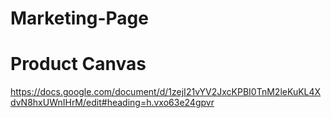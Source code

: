 # Marketing-Page

# Product Canvas 
https://docs.google.com/document/d/1zejI21vYV2JxcKPBI0TnM2leKuKL4XdvN8hxUWnIHrM/edit#heading=h.vxo63e24gpvr